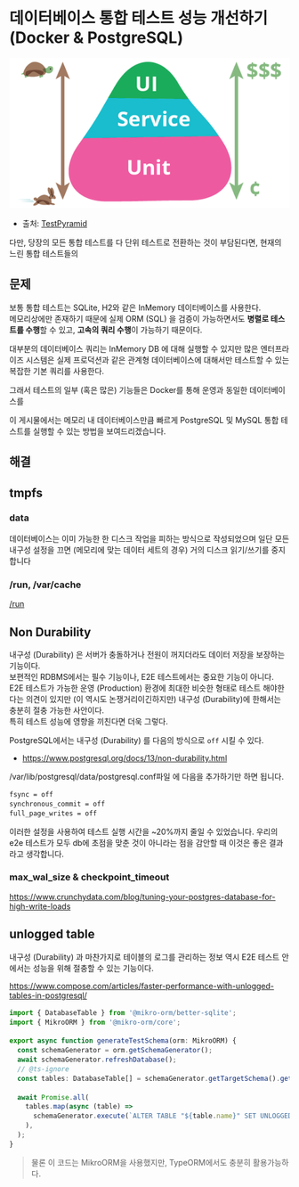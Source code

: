 # 데이터베이스 통합 테스트 성능 개선하기 (Docker & PostgreSQL)


![test-pyramid](./images/test-pyramid.png)

* 출처: [TestPyramid](https://martinfowler.com/bliki/TestPyramid.html)

다만, 당장의 모든 통합 테스트를 다 단위 테스트로 전환하는 것이 부담된다면, 현재의 느린 통합 테스트들의 

## 문제

보통 통합 테스트는 SQLite, H2와 같은 InMemory 데이터베이스를 사용한다.  
메모리상에만 존재하기 때문에 실제 ORM (SQL) 을 검증이 가능하면서도 **병렬로 테스트를 수행**할 수 있고, **고속의 쿼리 수행**이 가능하기 때문이다.  

대부분의 데이터베이스 쿼리는 InMemory DB 에 대해 실행할 수 있지만 많은 엔터프라이즈 시스템은 실제 프로덕션과 같은 관계형 데이터베이스에 대해서만 테스트할 수 있는 복잡한 기본 쿼리를 사용한다.  
  
그래서 테스트의 일부 (혹은 많은) 기능들은 Docker를 통해 운영과 동일한 데이터베이스를 

이 게시물에서는 메모리 내 데이터베이스만큼 빠르게 PostgreSQL 및 MySQL 통합 테스트를 실행할 수 있는 방법을 보여드리겠습니다.

## 해결


## tmpfs

### data

데이터베이스는 이미 가능한 한 디스크 작업을 피하는 방식으로 작성되었으며 일단 모든 내구성 설정을 끄면 (메모리에 맞는 데이터 세트의 경우) 거의 디스크 읽기/쓰기를 중지합니다

### /run, /var/cache

[/run](https://unix.stackexchange.com/questions/13972/what-is-this-new-run-filesystem)

## Non Durability

내구성 (Durability) 은 서버가 충돌하거나 전원이 꺼지더라도 데이터 저장을 보장하는 기능이다.  
보편적인 RDBMS에서는 필수 기능이나, E2E 테스트에서는 중요한 기능이 아니다.    
E2E 테스트가 가능한 운영 (Production) 환경에 최대한 비슷한 형태로 테스트 해야한다는 의견이 있지만 (이 역시도 논쟁거리이긴하지만) 내구성 (Durability)에 한해서는 충분히 절충 가능한 사안이다.  
특히 테스트 성능에 영향을 끼친다면 더욱 그렇다.  
  
PostgreSQL에서는 내구성 (Durability) 를 다음의 방식으로 `off` 시킬 수 있다.

* https://www.postgresql.org/docs/13/non-durability.html

/var/lib/postgresql/data/postgresql.conf파일 에 다음을 추가하기만 하면 됩니다.

```bash
fsync = off
synchronous_commit = off
full_page_writes = off
```

이러한 설정을 사용하여 테스트 실행 시간을 ~20%까지 줄일 수 있었습니다. 우리의 e2e 테스트가 모두 db에 초점을 맞춘 것이 아니라는 점을 감안할 때 이것은 좋은 결과라고 생각합니다.

### max_wal_size & checkpoint_timeout

https://www.crunchydata.com/blog/tuning-your-postgres-database-for-high-write-loads

## unlogged table

내구성 (Durability) 과 마찬가지로 테이블의 로그를 관리하는 정보 역시 E2E 테스트 안에서는 성능을 위해 절충할 수 있는 기능이다.  
  

https://www.compose.com/articles/faster-performance-with-unlogged-tables-in-postgresql/

```ts
import { DatabaseTable } from '@mikro-orm/better-sqlite';
import { MikroORM } from '@mikro-orm/core';

export async function generateTestSchema(orm: MikroORM) {
  const schemaGenerator = orm.getSchemaGenerator();
  await schemaGenerator.refreshDatabase();
  // @ts-ignore
  const tables: DatabaseTable[] = schemaGenerator.getTargetSchema().getTables();

  await Promise.all(
    tables.map(async (table) =>
      schemaGenerator.execute(`ALTER TABLE "${table.name}" SET UNLOGGED`),
    ),
  );
}
```

> 물론 이 코드는 MikroORM을 사용했지만, TypeORM에서도 충분히 활용가능하다.
 
```ts

```